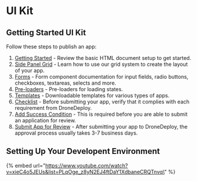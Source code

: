# UI Kit

## Getting Started UI Kit

Follow these steps to publish an app:

1. [Getting Started](../publishing\_app/) - Review the basic HTML document setup to get started.
2. [Side Panel Grid](grid.md) - Learn how to use our grid system to create the layout of your app.
3. [Forms](forms.md) - Form component documentation for input fields, radio buttons, checkboxes, textareas, selects and more.
4. [Pre-loaders](preloader.md) - Pre-loaders for loading states.
5. [Templates](template.md) - Downloadable templates for various types of apps.
6. [Checklist](../publishing\_app/checklist.md) - Before submitting your app, verify that it complies with each requirement from DroneDeploy.
7. [Add Success Condition](../publishing\_app/success-condition.md) - This is required before you are able to submit an application for review.
8. [Submit App for Review](../publishing\_app/publishing.md) - After submitting your app to DroneDeploy, the approval process usually takes 3-7 business days.

## Setting Up Your Developent Environment

{% embed url="https://www.youtube.com/watch?v=xieC4o5JEUs&list=PLqOge_z8yN2EJ4ftDaY1XdbaneCRQTnvq\" %}
